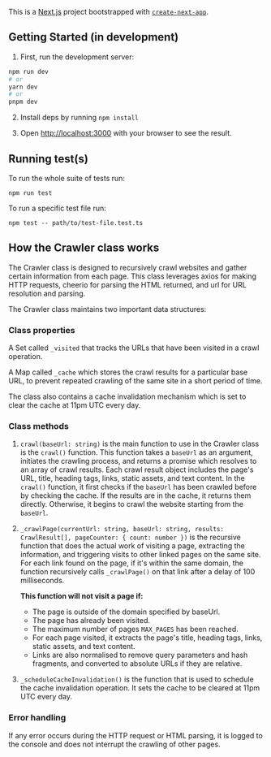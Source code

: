 This is a [Next.js](https://nextjs.org/) project bootstrapped with [`create-next-app`](https://github.com/vercel/next.js/tree/canary/packages/create-next-app).

## Getting Started (in development)

1. First, run the development server:

```bash
npm run dev
# or
yarn dev
# or
pnpm dev
```

2. Install deps by running `npm install` 

3. Open [http://localhost:3000](http://localhost:3000) with your browser to see the result.

## Running test(s)

To run the whole suite of tests run:
```
npm run test
```
To run a specific test file run:
```
npm test -- path/to/test-file.test.ts
```

## How the Crawler class works
The Crawler class is designed to recursively crawl websites and gather certain information from each page. This class leverages axios for making HTTP requests, cheerio for parsing the HTML returned, and url for URL resolution and parsing.

The Crawler class maintains two important data structures:

### Class properties
A Set called `_visited` that tracks the URLs that have been visited in a crawl operation.

A Map called `_cache` which stores the crawl results for a particular base URL, to prevent repeated crawling of the same site in a short period of time.

The class also contains a cache invalidation mechanism which is set to clear the cache at 11pm UTC every day.

### Class methods
1. `crawl(baseUrl: string)`
is the main function to use in the Crawler class is the `crawl()` function. This function takes a `baseUrl` as an argument, initiates the crawling process, and returns a promise which resolves to an array of crawl results. Each crawl result object includes the page's URL, title, heading tags, links, static assets, and text content. In the `crawl()` function, it first checks if the `baseUrl` has been crawled before by checking the cache. If the results are in the cache, it returns them directly. Otherwise, it begins to crawl the website starting from the `baseUrl`.

2. `_crawlPage(currentUrl: string, baseUrl: string, results: CrawlResult[], pageCounter: { count: number })` is the recursive function that does the actual work of visiting a page, extracting the information, and triggering visits to other linked pages on the same site. For each link found on the page, if it's within the same domain, the function recursively calls `_crawlPage()` on that link after a delay of 100 milliseconds.

    <b>This function will not visit a page if:</b>

     - The page is outside of the domain specified by baseUrl.
     - The page has already been visited.
     - The maximum number of pages `MAX_PAGES` has been reached.
     - For each page visited, it extracts the page's title, heading tags, links, static assets, and text content. 
     - Links are also normalised to remove query parameters and hash fragments, and converted to absolute URLs if they are relative.

3. `_scheduleCacheInvalidation()` is the function that is used to schedule the cache invalidation operation. It sets the cache to be cleared at 11pm UTC every day.

### Error handling
If any error occurs during the HTTP request or HTML parsing, it is logged to the console and does not interrupt the crawling of other pages.

